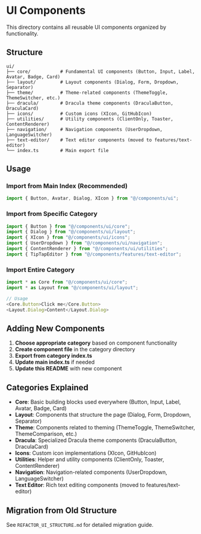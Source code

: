 # UI Components

This directory contains all reusable UI components organized by functionality.

## Structure

```
ui/
├── core/           # Fundamental UI components (Button, Input, Label, Avatar, Badge, Card)
├── layout/         # Layout components (Dialog, Form, Dropdown, Separator)
├── theme/          # Theme-related components (ThemeToggle, ThemeSwitcher, etc.)
├── dracula/        # Dracula theme components (DraculaButton, DraculaCard)
├── icons/          # Custom icons (XIcon, GitHubIcon)
├── utilities/      # Utility components (ClientOnly, Toaster, ContentRenderer)
├── navigation/     # Navigation components (UserDropdown, LanguageSwitcher)
├── text-editor/    # Text editor components (moved to features/text-editor)
└── index.ts        # Main export file
```

## Usage

### Import from Main Index (Recommended)
```typescript
import { Button, Avatar, Dialog, XIcon } from "@/components/ui";
```

### Import from Specific Category
```typescript
import { Button } from "@/components/ui/core";
import { Dialog } from "@/components/ui/layout";
import { XIcon } from "@/components/ui/icons";
import { UserDropdown } from "@/components/ui/navigation";
import { ContentRenderer } from "@/components/ui/utilities";
import { TipTapEditor } from "@/components/features/text-editor";
```

### Import Entire Category
```typescript
import * as Core from "@/components/ui/core";
import * as Layout from "@/components/ui/layout";

// Usage
<Core.Button>Click me</Core.Button>
<Layout.Dialog>Content</Layout.Dialog>
```

## Adding New Components

1. **Choose appropriate category** based on component functionality
2. **Create component file** in the category directory
3. **Export from category index.ts**
4. **Update main index.ts** if needed
5. **Update this README** with new component

## Categories Explained

- **Core**: Basic building blocks used everywhere (Button, Input, Label, Avatar, Badge, Card)
- **Layout**: Components that structure the page (Dialog, Form, Dropdown, Separator)
- **Theme**: Components related to theming (ThemeToggle, ThemeSwitcher, ThemeComparison, etc.)
- **Dracula**: Specialized Dracula theme components (DraculaButton, DraculaCard)
- **Icons**: Custom icon implementations (XIcon, GitHubIcon)
- **Utilities**: Helper and utility components (ClientOnly, Toaster, ContentRenderer)
- **Navigation**: Navigation-related components (UserDropdown, LanguageSwitcher)
- **Text Editor**: Rich text editing components (moved to features/text-editor)

## Migration from Old Structure

See `REFACTOR_UI_STRUCTURE.md` for detailed migration guide.
